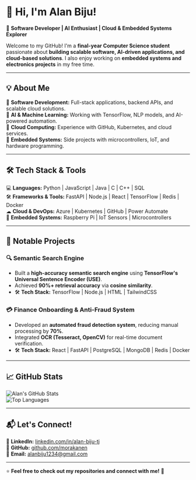 # 👋 Hi, I'm Alan Biju!  
🚀 **Software Developer | AI Enthusiast | Cloud & Embedded Systems Explorer**  

Welcome to my GitHub! I'm a **final-year Computer Science student** passionate about **building scalable software, AI-driven applications, and cloud-based solutions**. I also enjoy working on **embedded systems and electronics projects** in my free time.  

---

## 💡 About Me  
🔹 **Software Development:** Full-stack applications, backend APIs, and scalable cloud solutions.  
🔹 **AI & Machine Learning:** Working with TensorFlow, NLP models, and AI-powered automation.  
🔹 **Cloud Computing:** Experience with GitHub, Kubernetes, and cloud services.  
🔹 **Embedded Systems:** Side projects with microcontrollers, IoT, and hardware programming.  

---

## 🛠️ Tech Stack & Tools  
💻 **Languages:** Python | JavaScript | Java | C | C++ | SQL  
🛠️ **Frameworks & Tools:** FastAPI | Node.js | React | TensorFlow | Redis | Docker  
☁ **Cloud & DevOps:** Azure | Kubernetes | GitHub | Power Automate  
📡 **Embedded Systems:** Raspberry Pi | IoT Sensors | Microcontrollers  

---

## 📌 Notable Projects  

### 🔍 Semantic Search Engine  
- Built a **high-accuracy semantic search engine** using **TensorFlow's Universal Sentence Encoder (USE)**.  
- Achieved **90%+ retrieval accuracy** via **cosine similarity**.  
- 🛠 **Tech Stack:** TensorFlow | Node.js | HTML | TailwindCSS  

### 💳 Finance Onboarding & Anti-Fraud System  
- Developed an **automated fraud detection system**, reducing manual processing by **70%**.  
- Integrated **OCR (Tesseract, OpenCV)** for real-time document verification.  
- 🛠 **Tech Stack:** React | FastAPI | PostgreSQL | MongoDB | Redis | Docker  

---

## 📈 GitHub Stats  
![Alan's GitHub Stats](https://github-readme-stats.vercel.app/api?username=morakanen&show_icons=true&theme=github_dark)  
![Top Languages](https://github-readme-stats.vercel.app/api/top-langs/?username=morakanen&layout=compact&theme=github_dark)  

---

## 📬 Let's Connect!  
🔗 **LinkedIn:** [linkedin.com/in/alan-biju-tj](https://www.linkedin.com/in/alan-biju-tj/)  
🔗 **GitHub:** [github.com/morakanen](https://github.com/morakanen)  
📧 **Email:** [alanbiju1234@gmail.com](mailto:alanbiju1234@gmail.com)  

---

⭐ **Feel free to check out my repositories and connect with me!** 🚀
